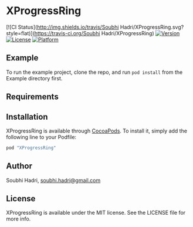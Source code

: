 # XProgressRing

[![CI Status](http://img.shields.io/travis/Soubhi Hadri/XProgressRing.svg?style=flat)](https://travis-ci.org/Soubhi Hadri/XProgressRing)
[![Version](https://img.shields.io/cocoapods/v/XProgressRing.svg?style=flat)](http://cocoapods.org/pods/XProgressRing)
[![License](https://img.shields.io/cocoapods/l/XProgressRing.svg?style=flat)](http://cocoapods.org/pods/XProgressRing)
[![Platform](https://img.shields.io/cocoapods/p/XProgressRing.svg?style=flat)](http://cocoapods.org/pods/XProgressRing)

## Example

To run the example project, clone the repo, and run `pod install` from the Example directory first.

## Requirements

## Installation

XProgressRing is available through [CocoaPods](http://cocoapods.org). To install
it, simply add the following line to your Podfile:

```ruby
pod "XProgressRing"
```

## Author

Soubhi Hadri, soubhi.hadri@gmail.com

## License

XProgressRing is available under the MIT license. See the LICENSE file for more info.
